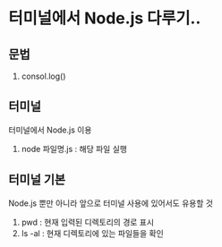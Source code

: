 # 터미널에서 Node.js 다루기..



## 문법

1. consol.log()

## 터미널 

터미널에서 Node.js 이용

1. node 파일명.js : 해당 파일 실행

## 터미널 기본

Node.js 뿐만 아니라 앞으로 터미널 사용에 있어서도 유용할 것

1. pwd : 현재 입력된 디렉토리의 경로 표시
2. ls -al : 현재 디렉토리에 있는 파일들을 확인


